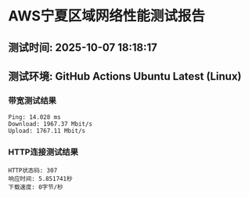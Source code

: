 # AWS宁夏区域网络性能测试报告
## 测试时间: 2025-10-07 18:18:17
## 测试环境: GitHub Actions Ubuntu Latest (Linux)

### 带宽测试结果
```
Ping: 14.028 ms
Download: 1967.37 Mbit/s
Upload: 1767.11 Mbit/s
```

### HTTP连接测试结果
```
HTTP状态码: 307
响应时间: 5.851741秒
下载速度: 0字节/秒
```

